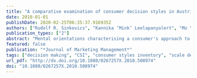 ```yaml
---
title: "A comparative examination of consumer decision styles in Austria"
date: 2010-01-01
publishDate: 2020-02-25T06:35:37.916935Z
authors: ["Rudolf R. Sinkovics", "Kannika ‘Mink’ Leelapanyalert", "Mo Yamin"]
publication_types: ["2"]
abstract: "Mental orientations characterising a consumer's approach to making choices – in short, consumer decision styles – have attracted considerable interest from researchers and practitioners for their value in predicting purchasing behaviour. As a result, they play a key role for marketing activities such as market segmentation, positioning, and tailoring marketing strategies. To contribute to an internationally valid and reliable research instrument, this paper tests a well-documented and accepted research instrument, the Consumer Styles Inventory in another country context and, for the first time, with a sample (<i>n</i> = 225) representative of the general population. Results indicate that some dimensions seem to be universal, while national idiosyncrasies emerged as well."
featured: false
publication: "*Journal of Marketing Management*"
tags: ["decision making", "CSI", "consumer styles inventory", "scale development", ""]
url_pdf: "http://dx.doi.org/10.1080/0267257X.2010.508974"
doi: "10.1080/0267257X.2010.508974"
---
```


